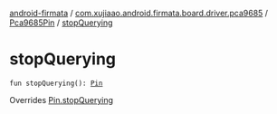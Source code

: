 [android-firmata](../../index.md) / [com.xujiaao.android.firmata.board.driver.pca9685](../index.md) / [Pca9685Pin](index.md) / [stopQuerying](./stop-querying.md)

# stopQuerying

`fun stopQuerying(): `[`Pin`](../../com.xujiaao.android.firmata.board.driver/-pin/index.md)

Overrides [Pin.stopQuerying](../../com.xujiaao.android.firmata.board.driver/-pin/stop-querying.md)

